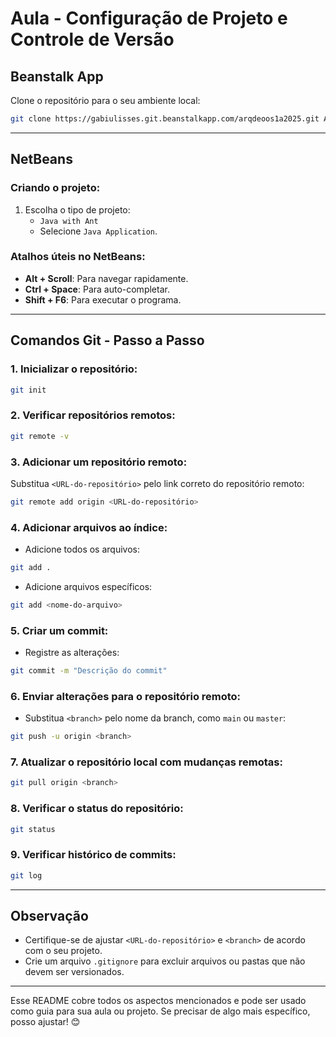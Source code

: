 # Aula - Configuração de Projeto e Controle de Versão

## Beanstalk App
Clone o repositório para o seu ambiente local:
```bash
git clone https://gabiulisses.git.beanstalkapp.com/arqdeoos1a2025.git ARQDEOOS1A2025
```

---

## NetBeans
### Criando o projeto:
1. Escolha o tipo de projeto:
   - `Java with Ant`
   - Selecione `Java Application`.

### Atalhos úteis no NetBeans:
- **Alt + Scroll**: Para navegar rapidamente.  
- **Ctrl + Space**: Para auto-completar.  
- **Shift + F6**: Para executar o programa.

---

## Comandos Git - Passo a Passo
### 1. Inicializar o repositório:
```bash
git init
```

### 2. Verificar repositórios remotos:
```bash
git remote -v
```

### 3. Adicionar um repositório remoto:
Substitua `<URL-do-repositório>` pelo link correto do repositório remoto:
```bash
git remote add origin <URL-do-repositório>
```

### 4. Adicionar arquivos ao índice:
- Adicione todos os arquivos:
```bash
git add .
```
- Adicione arquivos específicos:
```bash
git add <nome-do-arquivo>
```

### 5. Criar um commit:
- Registre as alterações:
```bash
git commit -m "Descrição do commit"
```

### 6. Enviar alterações para o repositório remoto:
- Substitua `<branch>` pelo nome da branch, como `main` ou `master`:
```bash
git push -u origin <branch>
```

### 7. Atualizar o repositório local com mudanças remotas:
```bash
git pull origin <branch>
```

### 8. Verificar o status do repositório:
```bash
git status
```

### 9. Verificar histórico de commits:
```bash
git log
```

---

## Observação
- Certifique-se de ajustar `<URL-do-repositório>` e `<branch>` de acordo com o seu projeto.
- Crie um arquivo `.gitignore` para excluir arquivos ou pastas que não devem ser versionados.

---

Esse README cobre todos os aspectos mencionados e pode ser usado como guia para sua aula ou projeto. Se precisar de algo mais específico, posso ajustar! 😊
```

